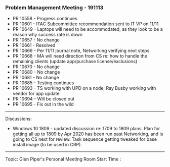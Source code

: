 
### Problem Management Meeting - 191113

* PR 10558 - Progress continues
* PR 10601 - ITAC Subcommittee recommendation sent to IT VP on 11/11
* PR 10649 - Laptops will need to be accommodated, as they look to be a reason why success rate is down
* PR 10657 - No change
* PR 10661 - Resolved
* PR 10666 - Per 11/11 journal note, Networking verifying next steps
* PR 10668 - MA will need direction from CS re: how to handle the remaining clients (update app/purchase license/exclusions)
* PR 10670 - No change
* PR 10680 - No change
* PR 10681 - No change
* PR 10685 - Testing continues
* PR 10693 - TS working with UPD on a node; Ray Busby working with vendor for app update
* PR 10694 - Will be closed out
* PR 10695 - Fix out in the wild


---- 
Discussions:

- Windows 10 1809 - updated discussion re: 1709 to 1809 plans. Plan for getting all up to 1809 by Apr 2020 has been run past Networking, and is going to CS next for review. Task sequence getting tweaked for base install image (to be used in CRP).

---- 
Topic: Glen Piper's Personal Meeting Room
Start Time : 